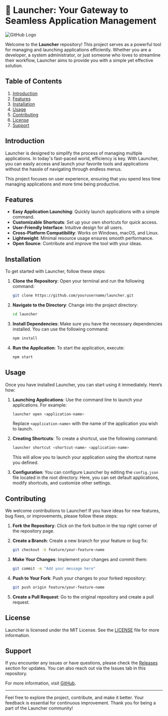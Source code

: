 # 🚀 Launcher: Your Gateway to Seamless Application Management

![GitHub Logo](https://img.shields.io/badge/GitHub-Visit%20Repository-brightgreen)

Welcome to the **Launcher** repository! This project serves as a powerful tool for managing and launching applications efficiently. Whether you are a developer, a system administrator, or just someone who loves to streamline their workflow, Launcher aims to provide you with a simple yet effective solution.

## Table of Contents

1. [Introduction](#introduction)
2. [Features](#features)
3. [Installation](#installation)
4. [Usage](#usage)
5. [Contributing](#contributing)
6. [License](#license)
7. [Support](#support)

## Introduction

Launcher is designed to simplify the process of managing multiple applications. In today's fast-paced world, efficiency is key. With Launcher, you can easily access and launch your favorite tools and applications without the hassle of navigating through endless menus. 

This project focuses on user experience, ensuring that you spend less time managing applications and more time being productive.

## Features

- **Easy Application Launching**: Quickly launch applications with a simple command.
- **Customizable Shortcuts**: Set up your own shortcuts for quick access.
- **User-Friendly Interface**: Intuitive design for all users.
- **Cross-Platform Compatibility**: Works on Windows, macOS, and Linux.
- **Lightweight**: Minimal resource usage ensures smooth performance.
- **Open Source**: Contribute and improve the tool with your ideas.

## Installation

To get started with Launcher, follow these steps:

1. **Clone the Repository**:
   Open your terminal and run the following command:

   ```bash
   git clone https://github.com/yourusername/launcher.git
   ```

2. **Navigate to the Directory**:
   Change into the project directory:

   ```bash
   cd launcher
   ```

3. **Install Dependencies**:
   Make sure you have the necessary dependencies installed. You can use the following command:

   ```bash
   npm install
   ```

4. **Run the Application**:
   To start the application, execute:

   ```bash
   npm start
   ```

## Usage

Once you have installed Launcher, you can start using it immediately. Here’s how:

1. **Launching Applications**:
   Use the command line to launch your applications. For example:

   ```bash
   launcher open <application-name>
   ```

   Replace `<application-name>` with the name of the application you wish to launch.

2. **Creating Shortcuts**:
   To create a shortcut, use the following command:

   ```bash
   launcher shortcut <shortcut-name> <application-name>
   ```

   This will allow you to launch your application using the shortcut name you defined.

3. **Configuration**:
   You can configure Launcher by editing the `config.json` file located in the root directory. Here, you can set default applications, modify shortcuts, and customize other settings.

## Contributing

We welcome contributions to Launcher! If you have ideas for new features, bug fixes, or improvements, please follow these steps:

1. **Fork the Repository**:
   Click on the fork button in the top right corner of the repository page.

2. **Create a Branch**:
   Create a new branch for your feature or bug fix:

   ```bash
   git checkout -b feature/your-feature-name
   ```

3. **Make Your Changes**:
   Implement your changes and commit them:

   ```bash
   git commit -m "Add your message here"
   ```

4. **Push to Your Fork**:
   Push your changes to your forked repository:

   ```bash
   git push origin feature/your-feature-name
   ```

5. **Create a Pull Request**:
   Go to the original repository and create a pull request.

## License

Launcher is licensed under the MIT License. See the [LICENSE](LICENSE) file for more information.

## Support

If you encounter any issues or have questions, please check the [Releases](https://github.com/yourusername/launcher/releases) section for updates. You can also reach out via the Issues tab in this repository.

For more information, visit [GitHub](https://github.com).

---

Feel free to explore the project, contribute, and make it better. Your feedback is essential for continuous improvement. Thank you for being a part of the Launcher community!